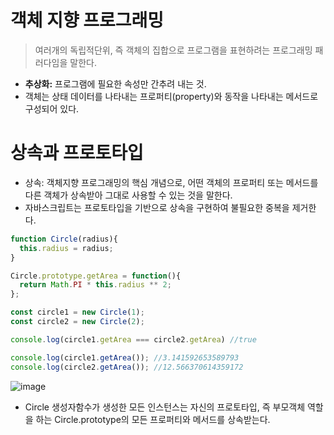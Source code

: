 # 객체 지향 프로그래밍
> 여러개의 독립적단위, 즉 객체의 집합으로 프로그램을 표현하려는 프로그래밍 패러다임을 말한다.

- **추상화:** 프로그램에 필요한 속성만 간추려 내는 것.
- 객체는 상태 데이터를 나타내는 프로퍼티(property)와 동작을 나타내는 메서드로 구성되어 있다.



# 상속과 프로토타입
- 상속: 객체지향 프로그래밍의 핵심 개념으로, 어떤 객체의 프로퍼티 또는 메서드를 다른 객체가 상속받아 그대로 사용할 수 있는 것을 말한다.
- 자바스크립트는 프로토타입을 기반으로 상속을 구현하여 불필요한 중복을 제거한다.

```javascript
function Circle(radius){
  this.radius = radius;
}

Circle.prototype.getArea = function(){
  return Math.PI * this.radius ** 2;
};

const circle1 = new Circle(1);
const circle2 = new Circle(2);

console.log(circle1.getArea === circle2.getArea) //true

console.log(circle1.getArea()); //3.141592653589793
console.log(circle2.getArea()); //12.566370614359172

```
![image](https://user-images.githubusercontent.com/53414542/172889711-ccdd92aa-392f-4702-bc5e-327242b3b51f.png)

- Circle 생성자함수가 생성한 모든 인스턴스는 자신의 프로토타입, 즉 부모객체 역할을 하는  Circle.prototype의 모든 프로퍼티와 메서드를 상속받는다.
